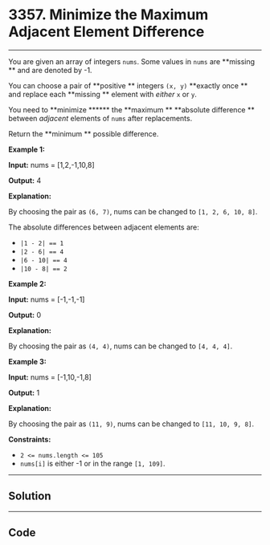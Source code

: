 # 3357. Minimize the Maximum Adjacent Element Difference

---

You are given an array of integers `nums`. Some values in `nums` are **missing ** and are denoted by -1.

You can choose a pair of **positive ** integers `(x, y)` **exactly once ** and replace each **missing ** element with _either_ `x` or `y`.

You need to **minimize ****** the **maximum ** **absolute difference ** between _adjacent_ elements of `nums` after replacements.

Return the **minimum ** possible difference.

 

**Example 1:**

**Input:** nums = [1,2,-1,10,8]

**Output:** 4

**Explanation:**

By choosing the pair as `(6, 7)`, nums can be changed to `[1, 2, 6, 10, 8]`.

The absolute differences between adjacent elements are:

  * `|1 - 2| == 1`
  * `|2 - 6| == 4`
  * `|6 - 10| == 4`
  * `|10 - 8| == 2`



**Example 2:**

**Input:** nums = [-1,-1,-1]

**Output:** 0

**Explanation:**

By choosing the pair as `(4, 4)`, nums can be changed to `[4, 4, 4]`.

**Example 3:**

**Input:** nums = [-1,10,-1,8]

**Output:** 1

**Explanation:**

By choosing the pair as `(11, 9)`, nums can be changed to `[11, 10, 9, 8]`.

 

**Constraints:**

  * `2 <= nums.length <= 105`
  * `nums[i]` is either -1 or in the range `[1, 109]`.

---

## Solution



---

## Code
```python


```